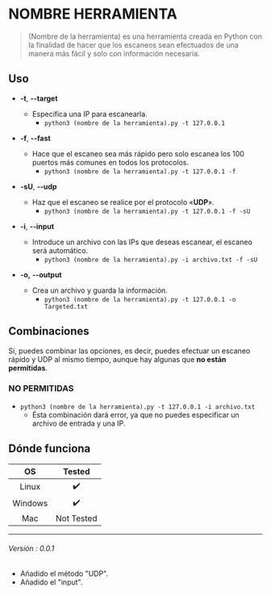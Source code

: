 # NOMBRE HERRAMIENTA

> (Nombre de la herramienta) es una herramienta creada en Python con la finalidad de hacer que los escaneos sean efectuados de una manera más fácil y solo con información necesaria.

## Uso
- **-t**, **--target**
	- Especifica una IP para escanearla.
		- `python3 (nombre de la herramienta).py -t 127.0.0.1`
	
- **-f**, **--fast**
	- Hace que el escaneo sea más rápido pero solo escanea los 100 puertos más comunes en todos los protocolos.
		- `python3 (nombre de la herramienta).py -t 127.0.0.1 -f`
	
- **-sU**, **--udp**
	- Haz que el escaneo se realice por el protocolo «**UDP**».
		- `python3 (nombre de la herramienta).py -t 127.0.0.1 -f -sU`
	
- **-i**, **--input**
	- Introduce un archivo con las IPs que deseas escanear, el escaneo será automático.
		- `python3 (nombre de la herramienta).py -i archivo.txt -f -sU`
	
- **-o,** **--output**
	- Crea un archivo y guarda la información.
		- `python3 (nombre de la herramienta).py -t 127.0.0.1 -o Targeted.txt`

## Combinaciones
Sí, puedes combinar las opciones, es decir, puedes efectuar un escaneo rápido y UDP al mismo tiempo, aunque hay algunas que **no están permitidas**.
### NO PERMITIDAS
- `python3 (nombre de la herramienta).py -t 127.0.0.1 -i archivo.txt`
	- Ésta combinación dará error, ya que no puedes especificar un archivo de entrada y una IP.

## Dónde funciona
|    OS   |   Tested   |
|:-------:|:----------:|
| Linux   |      ✔️     |
| Windows |      ✔️     |
| Mac     | Not Tested |

___

###### Versión : 0.0.1
- Añadido el método "UDP".
- Añadido el "input".
